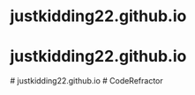 # justkidding22.github.io
# justkidding22.github.io
#   j u s t k i d d i n g 2 2 . g i t h u b . i o  
 #   C o d e R e f r a c t o r  
 